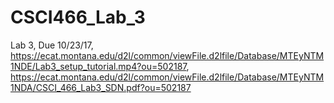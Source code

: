 # CSCI466_Lab_3
Lab 3, Due 10/23/17, https://ecat.montana.edu/d2l/common/viewFile.d2lfile/Database/MTEyNTM1NDE/Lab3_setup_tutorial.mp4?ou=502187, https://ecat.montana.edu/d2l/common/viewFile.d2lfile/Database/MTEyNTM1NDA/CSCI_466_Lab3_SDN.pdf?ou=502187
